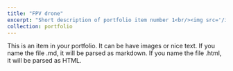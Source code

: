 ```yaml
---
title: "FPV drone"
excerpt: "Short description of portfolio item number 1<br/><img src='/images/fpv.jpeg'>"
collection: portfolio
---
```


This is an item in your portfolio. It can be have images or nice text. If you name the file .md, it will be parsed as markdown. If you name the file .html, it will be parsed as HTML. 
